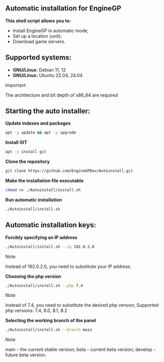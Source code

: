 ## Automatic installation for EngineGP
**This shell script allows you to:**
- Install EngineGP in automatic mode;
- Set up a location (unit);
- Download game servers.
## Supported systems:
- **GNU/Linux:** Debian 11, 12
- **GNU/Linux:** Ubuntu 22.04, 24.04
> [!IMPORTANT]
> The architecture and bit depth of x86_64 are required
## Starting the auto installer:
**Update indexes and packages**
```bash
apt -y update && apt -y upgrade
```
**Install GIT**
```bash
apt -y install git
```
**Clone the repository**
```bash
git clone https://github.com/EngineGPDev/Autoinstall.git
```
**Make the installation file executable**
```bash
chmod +x ./Autoinstall/install.sh
```
**Run automatic installation**
```bash
./Autoinstall/install.sh
```
## Automatic installation keys:
**Forcibly specifying an IP address**
```bash
./Autoinstall/install.sh --ip 192.0.2.0
```
> [!NOTE]
> Instead of 192.0.2.0, you need to substitute your IP address.

**Choosing the php version**
```bash
./Autoinstall/install.sh --php 7.4
```
> [!NOTE]
> Instead of 7.4, you need to substitute the desired php version;
> Supported php versions: 7.4, 8.0, 8.1, 8.2

**Selecting the working branch of the panel**
```bash
./Autoinstall/install.sh --branch main
```
> [!NOTE]
> main - the current stable version;
> beta - current beta version;
> develop - future beta version.
